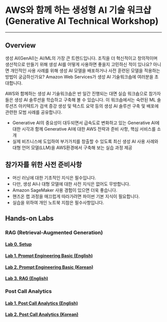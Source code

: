 # AWS와 함께 하는 생성형 AI 기술 워크샵 (Generative AI Technical Workshop)
---

## Overview

생성 AI(GenAI)는 AI/ML의 가장 큰 트렌드입니다. 조직을 더 혁신적이고 창의적이며 생산적으로 만들기 위해 생성 AI를 어떻게 사용하면 좋을지 고민하신 적이 있나요? 아니면 개인적인 사용 사례를 위해 생성 AI 모델을 배포하거나 사전 훈련된 모델을 적용하는 방법이 궁금하신가요? Amazon Web Services가 생성 AI 기술워크숍에 여러분을 초대합니다.

AWS와 함께하는 생성 AI 기술워크숍은 반 일간 진행되는 대면 실습 워크숍으로 참가자들은 생성 AI 솔루션을 학습하고 구축해 볼 수 있습니다. 이 워크숍에서는 숙련된 ML 솔루션즈 아키텍트가 검색 증강 생성 및 텍스트 요약 등의 생성 AI 솔루션 구축 및 배포에 관련한 모범 사례를 공유합니다.

- Generative AI의 중요성이 대두되면서 급속도로 변화하고 있는 Generative AI에 대한 시각과 함께 Generative AI에 대한 AWS 전략과 준비 사항, 핵심 서비스를 소개
- 실제 비즈니스에 도입하여 부가가치를 창출할 수 있도록 최신 생성 AI 사용 사례와 대형 언어 모델(LLM)을 AWS환경에서 구축해 보는 실습 과정 제공

## 참가자를 위한 사전 준비사항

- 머신 러닝에 대한 기초적인 지식은 필수입니다.
- 다만, 생성 AI나 대형 모델에 대한 사전 지식은 없어도 무방합니다.
- Amazon SageMaker 사용 경험이 있으면 더욱 좋습니다.
- 핸즈온 랩 과정을 매끄럽게 따라가려면 파이썬 기본 지식이 필요합니다.
- 실습을 위하여 개인 노트북 지참은 필수사항입니다.

## Hands-on Labs

### RAG (Retrieval-Augmented Generation)

#### [Lab 0. Setup](rag/0_setup.ipynb)

#### [Lab 1. Prompt Engineering Basic (English)](rag/1_prompt-and-langchain-en.ipynb)

#### [Lab 2. Prompt Engineering Basic (Korean)](rag/2_prompt-and-langchain-ko.ipynb)

#### [Lab 3. RAG (English)](rag/3_rag-basic-faiss-en.ipynb)

### Post Call Analytics

#### [Lab 1. Post Call Analytics (English)](pca/1_post-call-analytics-en.ipynb)

#### [Lab 2. Post Call Analytics (Korean)](pca/2_post-call-analytics-ko.ipynb)

